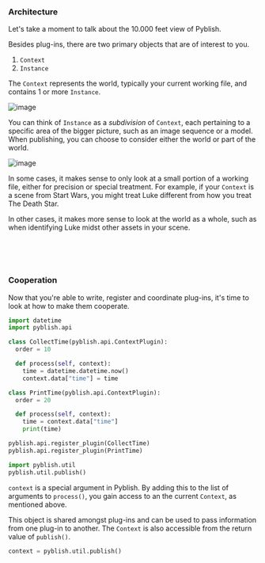 ### Architecture

Let's take a moment to talk about the 10.000 feet view of Pyblish.

Besides plug-ins, there are two primary objects that are of interest to you.

1. `Context`
2. `Instance`

The `Context` represents the world, typically your current working file, and contains 1 or more `Instance`.

![image](https://cloud.githubusercontent.com/assets/2152766/12515123/ac0ec266-c11e-11e5-803f-8e83fac3b20d.png)


You can think of `Instance` as a *subdivision* of `Context`, each pertaining to a specific area of the bigger picture, such as an image sequence or a model. When publishing, you can choose to consider either the world or part of the world.

![image](https://cloud.githubusercontent.com/assets/2152766/12515132/b6693872-c11e-11e5-911d-43387571751a.png)

In some cases, it makes sense to only look at a small portion of a working file, either for precision or special treatment. For example, if your `Context` is a scene from Start Wars, you might treat Luke different from how you treat The Death Star.

In other cases, it makes more sense to look at the world as a whole, such as when identifying Luke midst other assets in your scene.

<br>
<br>
<br>

### Cooperation

Now that you're able to write, register and coordinate plug-ins, it's time to look at how to make them cooperate.

```python
import datetime
import pyblish.api

class CollectTime(pyblish.api.ContextPlugin):
  order = 10

  def process(self, context):
    time = datetime.datetime.now()
    context.data["time"] = time

class PrintTime(pyblish.api.ContextPlugin):
  order = 20

  def process(self, context):
    time = context.data["time"]
    print(time)

pyblish.api.register_plugin(CollectTime)
pyblish.api.register_plugin(PrintTime)

import pyblish.util
pyblish.util.publish()
```

`context` is a special argument in Pyblish. By adding this to the list of arguments to `process()`, you gain access to an the current `Context`, as mentioned above.

This object is shared amongst plug-ins and can be used to pass information from one plug-in to another. The `Context` is also accessible from the return value of `publish()`.

```python
context = pyblish.util.publish()
```